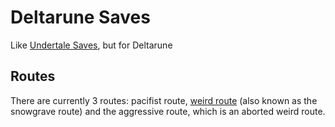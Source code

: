 # Deltarune Saves
Like [Undertale Saves](https://github.com/yarinvasket/UndertaleSaves), but for Deltarune

## Routes
There are currently 3 routes: pacifist route, [weird route](https://deltarune.fandom.com/wiki/Weird_Route) (also known as the snowgrave route) and the aggressive route, which is an aborted weird route.
